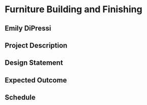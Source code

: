 # Furniture Building and Finishing 

## Emily DiPressi 

## Project Description 

## Design Statement 

## Expected Outcome 

## Schedule 
